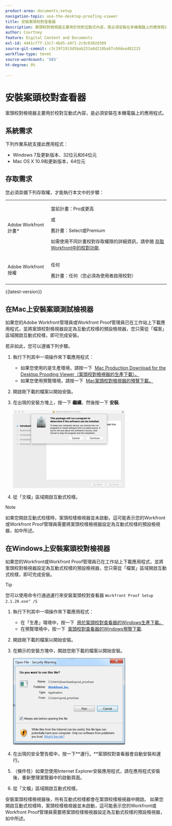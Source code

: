 ```yaml
---
product-area: documents;setup
navigation-topic: use-the-desktop-proofing-viewer
title: 安裝案頭校對查看器
description: 案頭校對檢視器主要用於校對互動式內容，是必須安裝在本機電腦上的應用程式。
author: Courtney
feature: Digital Content and Documents
exl-id: 4441cf7f-13c7-4bd5-a971-2c9c0302d309
source-git-commit: c3c19f1913d5bab233a0d218ba87c69dead82215
workflow-type: tm+mt
source-wordcount: '583'
ht-degree: 0%

---
```


# 安裝案頭校對查看器

案頭校對檢視器主要用於校對互動式內容，是必須安裝在本機電腦上的應用程式。

## 系統需求

下列作業系統支援此應用程式：

* Windows 7及更新版本、32位元和64位元
* Mac OS X 10.9和更新版本，64位元

## 存取需求

您必須具備下列存取權，才能執行本文中的步驟：

<table style="table-layout:auto"> 
 <col> 
 <col> 
 <tbody> 
  <tr> 
   <td role="rowheader">Adobe Workfront計畫*</td> 
   <td> <p>當前計畫：Pro或更高</p> <p>或</p> <p>舊計畫：Select或Premium</p> <p>如需使用不同計畫校對存取權限的詳細資訊，請參閱 <a href="/help/quicksilver/administration-and-setup/manage-workfront/configure-proofing/access-to-proofing-functionality.md" class="MCXref xref">存取Workfront中的校對功能</a>.</p> </td> 
  </tr> 
  <tr> 
   <td role="rowheader">Adobe Workfront授權</td> 
   <td> <p>任何</p> <p>舊計畫：任何（您必須為使用者啟用校對）</p> </td> 
  </tr> 
 </tbody> 
</table>

{{latest-version}}

## 在Mac上安裝案頭測試檢視器

如果您的Adobe Workfront管理員或Workfront Proof管理員已在工作站上下載應用程式，並將案頭校對檢視器設定為互動式校樣的預設檢視器，您只需從「檔案」區域開啟互動式校樣，即可完成安裝。

若非如此，您可以遵循下列步驟。

1. 執行下列其中一項操作來下載應用程式：

   * 如果您使用的是生產環境，請按一下  [Mac Production Download for the Desktop Prooding Viewer（案頭校對檢視器的生產下載）。](https://assets.proofhq.com/nativeviewer/desktop_viewer/Workfront+Proof-2.1.23.pkg)
   * 如果您使用預覽環境，請按一下  [Mac案頭校對檢視器的預覽下載。](https://assets.preview.proofhq.com/nativeviewer/desktop_viewer/Workfront+Proof+Preview-2.1.23.pkg)

1. 開啟剛下載的檔案以開始安裝。
1. 在出現的安裝方塊上，按一下 **繼續**，然後按一下 **安裝**.

   ![00000776.png](assets/00000776-350x244.png)

1. 從「文檔」區域開啟互動式校樣。

>[!NOTE]
>
>如果您開啟互動式校樣時，案頭校樣檢視器並未啟動，這可能表示您的Workfront或Workfront Proof管理員需要將案頭校樣檢視器設定為互動式校樣的預設檢視器，如中所述。

## 在Windows上安裝案頭校對檢視器

如果您的Workfront或Workfront Proof管理員已在工作站上下載應用程式，並將案頭校對檢視器設定為互動式校樣的預設檢視器，您只需從「檔案」區域開啟互動式校樣，即可完成安裝。

>[!TIP]
您可以使用命令行通過運行來安裝案頭校對查看器 `Workfront Proof Setup 2.1.20.exe" /S`

1. 執行下列其中一項操作來下載應用程式：

   * 在「生產」環境中，按一下  [用於案頭校對查看器的Windows生產下載。](https://assets.proofhq.com/nativeviewer/desktop_viewer/Workfront+Proof+Setup+2.1.23.exe)
   * 在預覽環境中，按一下  [案頭校對查看器的Windows預覽下載](https://assets.preview.proofhq.com/nativeviewer/desktop_viewer/Workfront+Proof+Preview+Setup+2.1.23.exe).

1. 開啟剛下載的檔案以開始安裝。
1. 在顯示的安裝方塊中，開啟您剛下載的檔案以開始安裝。

   ![Screen_Shot_2018-05-02_at_10.56.55_AM.png](assets/screen-shot-2018-05-02-at-10.56.55-am-350x271.png)

1. 在出現的安全警告框中，按一下**運行。**案頭校對查看器會自動安裝和運行。 
1. （條件性）如果您使用Internet Explorer安裝應用程式，請在應用程式安裝後，重新整理瀏覽器中的啟動頁面。
1. 從「文檔」區域開啟互動式校樣。

安裝案頭校樣檢視器後，所有互動式校樣都會在案頭校樣檢視器中開啟。 如果您開啟互動式校樣時，案頭校樣檢視器並未啟動，這可能表示您的Workfront或Workfront Proof管理員需要將案頭校樣檢視器設定為互動式校樣的預設檢視器，如中所述。
